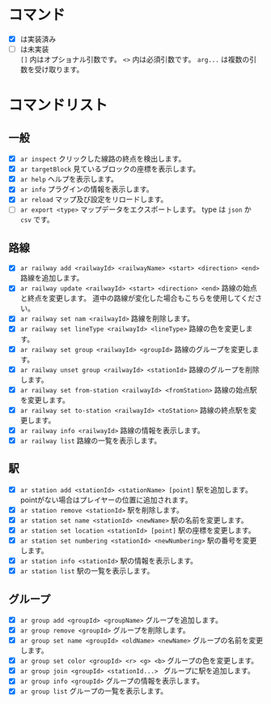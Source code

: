 # コマンド

- [x] は実装済み
- [ ] は未実装<br>
  `[]` 内はオプショナル引数です。
  `<>` 内は必須引数です。
  `arg...` は複数の引数を受け取ります。

# コマンドリスト

## 一般

- [x] `ar inspect` クリックした線路の終点を検出します。
- [x] `ar targetBlock` 見ているブロックの座標を表示します。
- [x] `ar help` ヘルプを表示します。
- [x] `ar info` プラグインの情報を表示します。
- [x] `ar reload` マップ及び設定をリロードします。
- [ ] `ar export <type>` マップデータをエクスポートします。 type は `json` か `csv` です。

## 路線

- [x] `ar railway add <railwayId> <railwayName> <start> <direction> <end>` 路線を追加します。
- [x] `ar railway update <railwayId> <start> <direction> <end>` 路線の始点と終点を変更します。 道中の路線が変化した場合もこちらを使用してください。
- [x] `ar railway set nam <railwayId>` 路線を削除します。
- [x] `ar railway set lineType <railwayId> <lineType>` 路線の色を変更します。
- [x] `ar railway set group <railwayId> <groupId>` 路線のグループを変更します。
- [x] `ar railway unset group <railwayId> <stationId>` 路線のグループを削除します。
- [x] `ar railway set from-station <railwayId> <fromStation>` 路線の始点駅を変更します。
- [x] `ar railway set to-station <railwayId> <toStation>` 路線の終点駅を変更します。
- [x] `ar railway info <railwayId>` 路線の情報を表示します。
- [x] `ar railway list` 路線の一覧を表示します。

## 駅

- [x] `ar station add <stationId> <stationName> [point]` 駅を追加します。 pointがない場合はプレイヤーの位置に追加されます。
- [x] `ar station remove <stationId>` 駅を削除します。
- [x] `ar station set name <stationId> <newName>` 駅の名前を変更します。
- [x] `ar station set location <stationId> [point]` 駅の座標を変更します。
- [x] `ar station set numbering <stationId> <newNumbering>` 駅の番号を変更します。
- [x] `ar station info <stationId>` 駅の情報を表示します。
- [x] `ar station list` 駅の一覧を表示します。

## グループ

- [x] `ar group add <groupId> <groupName>` グループを追加します。
- [x] `ar group remove <groupId>` グループを削除します。
- [x] `ar group set name <groupId> <oldName> <newName>` グループの名前を変更します。
- [x] `ar group set color <groupId> <r> <g> <b>` グループの色を変更します。
- [x] `ar group join <groupId> <stationId...> ` グループに駅を追加します。
- [x] `ar group info <groupId>` グループの情報を表示します。
- [x] `ar group list` グループの一覧を表示します。